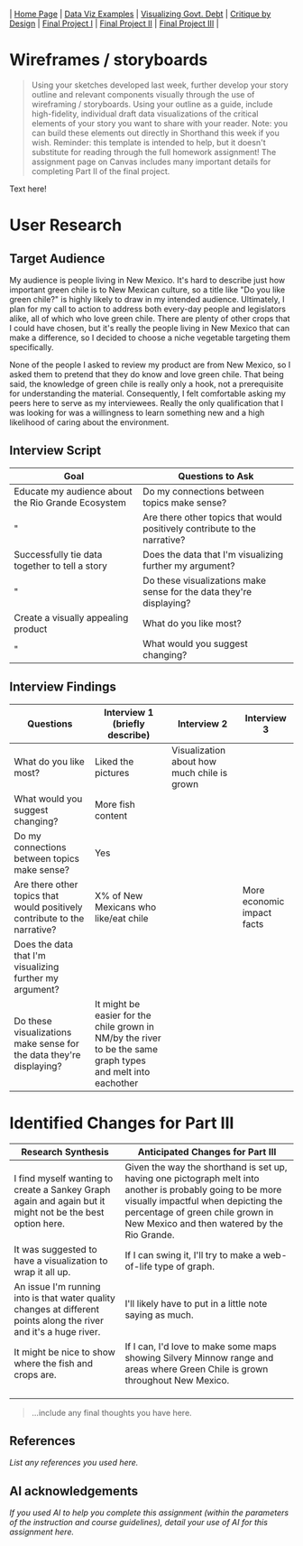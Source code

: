 | [Home Page](https://arianagant.github.io/Telling-Stories-with-Data-Portfolio/) | [Data Viz Examples](dataviz-examples) | [Visualizing Govt. Debt](visualizing-government-debt) | [Critique by Design](critique-by-design) | [Final Project I](final-project-part-one) | [Final Project II](final-project-part-two) | [Final Project III](final-project-part-three) |

# Wireframes / storyboards
> Using your sketches developed last week, further develop your story outline and relevant components visually through the use of wireframing / storyboards. Using your outline as a guide, include high-fidelity, individual draft data visualizations of the critical elements of your story you want to share with your reader. Note: you can build these elements out directly in Shorthand this week if you wish.  Reminder: this template is intended to help, but it doesn't substitute for reading through the full homework assignment!  The assignment page on Canvas includes many important details for completing Part II of the final project. 

Text here!

# User Research 

## Target Audience

My audience is people living in New Mexico. It's hard to describe just how important green chile is to New Mexican culture, so a title like "Do you like green chile?" is highly likely to draw in my intended audience. Ultimately, I plan for my call to action to address both every-day people and legislators alike, all of which who love green chile. There are plenty of other crops that I could have chosen, but it's really the people living in New Mexico that can make a difference, so I decided to choose a niche vegetable targeting them specifically.

None of the people I asked to review my product are from New Mexico, so I asked them to pretend that they do know and love green chile. That being said, the knowledge of green chile is really only a hook, not a prerequisite for understanding the material. Consequently, I felt comfortable asking my peers here to serve as my interviewees. Really the only qualification that I was looking for was a willingness to learn something new and a high likelihood of caring about the environment. 

## Interview Script

| Goal | Questions to Ask |
|------|------------------|
| Educate my audience about the Rio Grande Ecosystem     | Do my connections between topics make sense?                 |
| "     | Are there other topics that would positively contribute to the narrative?                 |
| Successfully tie data together to tell a story | Does the data that I'm visualizing further my argument?                 |
| "     | Do these visualizations make sense for the data they're displaying? | 
| Create a visually appealing product | What do you like most? |
| "     | What would you suggest changing? |

## Interview Findings

| Questions               | Interview 1 (briefly describe) | Interview 2 | Interview 3 |
|-------------------------|--------------------------------|-------------|-------------|
| What do you like most? |Liked the pictures|Visualization about how much chile is grown||
| What would you suggest changing? |More fish content|||
| Do my connections between topics make sense? |Yes|||
| Are there other topics that would positively contribute to the narrative? |X% of New Mexicans who like/eat chile||More economic impact facts|
| Does the data that I'm visualizing further my argument? ||||
| Do these visualizations make sense for the data they're displaying? |It might be easier for the chile grown in NM/by the river to be the same graph types and melt into eachother | | |


# Identified Changes for Part III

| Research Synthesis                       | Anticipated Changes for Part III                                                |
|------------------------------------------|---------------------------------------------------------------------------------|
| I find myself wanting to create a Sankey Graph again and again but it might not be the best option here.  | Given the way the shorthand is set up, having one pictograph melt into another is probably going to be more visually impactful when depicting the percentage of green chile grown in New Mexico and then watered by the Rio Grande. | 
| It was suggested to have a visualization to wrap it all up. | If I can swing it, I'll try to make a web-of-life type of graph. |
| An issue I'm running into is that water quality changes at different points along the river and it's a huge river. | I'll likely have to put in a little note saying as much. |
| It might be nice to show where the fish and crops are.| If I can, I'd love to make some maps showing Silvery Minnow range and areas where Green Chile is grown throughout New Mexico.|
|||
|||
|||



> ...include any final thoughts you have here. 

## References
_List any references you used here._

## AI acknowledgements
_If you used AI to help you complete this assignment (within the parameters of the instruction and course guidelines), detail your use of AI for this assignment here._

